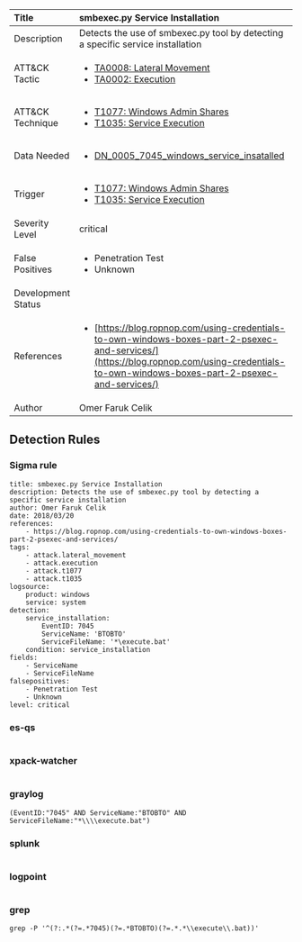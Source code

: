 | Title                | smbexec.py Service Installation                                                                                                                                                 |
|:---------------------|:------------------------------------------------------------------------------------------------------------------------------------------------------------|
| Description          | Detects the use of smbexec.py tool by detecting a specific service installation                                                                                                                                           |
| ATT&amp;CK Tactic    | <ul><li>[TA0008: Lateral Movement](https://attack.mitre.org/tactics/TA0008)</li><li>[TA0002: Execution](https://attack.mitre.org/tactics/TA0002)</li></ul>  |
| ATT&amp;CK Technique | <ul><li>[T1077: Windows Admin Shares](https://attack.mitre.org/techniques/T1077)</li><li>[T1035: Service Execution](https://attack.mitre.org/techniques/T1035)</li></ul>                             |
| Data Needed          | <ul><li>[DN_0005_7045_windows_service_insatalled](../Data_Needed/DN_0005_7045_windows_service_insatalled.md)</li></ul>                                                         |
| Trigger              | <ul><li>[T1077: Windows Admin Shares](../Triggers/T1077.md)</li><li>[T1035: Service Execution](../Triggers/T1035.md)</li></ul>  |
| Severity Level       | critical                                                                                                                                                 |
| False Positives      | <ul><li>Penetration Test</li><li>Unknown</li></ul>                                                                  |
| Development Status   |                                                                                                                                                 |
| References           | <ul><li>[https://blog.ropnop.com/using-credentials-to-own-windows-boxes-part-2-psexec-and-services/](https://blog.ropnop.com/using-credentials-to-own-windows-boxes-part-2-psexec-and-services/)</li></ul>                                                          |
| Author               | Omer Faruk Celik                                                                                                                                                |


## Detection Rules

### Sigma rule

```
title: smbexec.py Service Installation
description: Detects the use of smbexec.py tool by detecting a specific service installation
author: Omer Faruk Celik
date: 2018/03/20
references:
    - https://blog.ropnop.com/using-credentials-to-own-windows-boxes-part-2-psexec-and-services/
tags:
    - attack.lateral_movement
    - attack.execution
    - attack.t1077
    - attack.t1035
logsource:
    product: windows
    service: system
detection:
    service_installation:
        EventID: 7045
        ServiceName: 'BTOBTO'
        ServiceFileName: '*\execute.bat'
    condition: service_installation
fields:
    - ServiceName
    - ServiceFileName
falsepositives:
    - Penetration Test
    - Unknown
level: critical
```





### es-qs
    
```

```


### xpack-watcher
    
```

```


### graylog
    
```
(EventID:"7045" AND ServiceName:"BTOBTO" AND ServiceFileName:"*\\\\execute.bat")
```


### splunk
    
```

```


### logpoint
    
```

```


### grep
    
```
grep -P '^(?:.*(?=.*7045)(?=.*BTOBTO)(?=.*.*\\execute\\.bat))'
```



